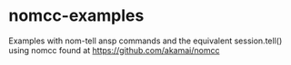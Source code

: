 # nomcc-examples

Examples with nom-tell ansp commands and the equivalent session.tell() using nomcc found at https://github.com/akamai/nomcc
